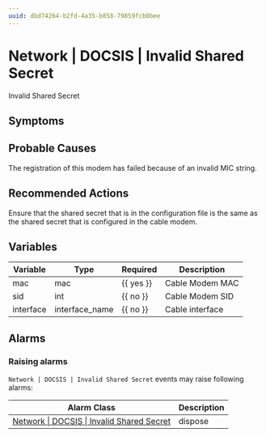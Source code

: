 ```yaml
---
uuid: dbd74264-b2fd-4a35-b858-79859fcb0bee
---
```

# Network | DOCSIS | Invalid Shared Secret

Invalid Shared Secret

## Symptoms

## Probable Causes

The registration of this modem has failed because of an invalid MIC string.

## Recommended Actions

Ensure that the shared secret that is in the configuration file is the same as the shared secret that is configured in the cable modem.

## Variables

| Variable  | Type           | Required  | Description     |
| --------- | -------------- | --------- | --------------- |
| mac       | mac            | {{ yes }} | Cable Modem MAC |
| sid       | int            | {{ no }}  | Cable Modem SID |
| interface | interface_name | {{ no }}  | Cable interface |

## Alarms

### Raising alarms

`Network | DOCSIS | Invalid Shared Secret` events may raise following alarms:

| Alarm Class                                                                                                            | Description |
| ---------------------------------------------------------------------------------------------------------------------- | ----------- |
| [Network \| DOCSIS \| Invalid Shared Secret](../../../alarm-classes-reference/network/docsis/invalid-shared-secret.md) | dispose     |
